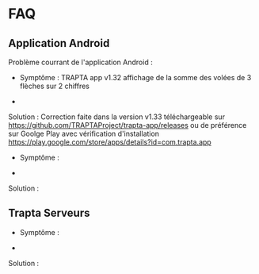 # FAQ

## Application Android
Problème courrant de l'application Android :

* Symptôme : TRAPTA app v1.32 affichage de la somme des volées de 3 flèches sur 2 chiffres
+
Solution : Correction faite dans la version v1.33 téléchargeable sur
https://github.com/TRAPTAProject/trapta-app/releases
ou de préférence sur Goolge Play avec vérification d'installation
https://play.google.com/store/apps/details?id=com.trapta.app

* Symptôme : 
+
Solution : 


## Trapta Serveurs

* Symptôme : 
+
Solution : 
